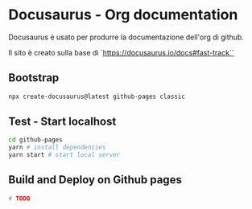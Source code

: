 # Docusaurus - Org documentation
Docusaurus è usato per produrre la documentazione dell'org di github. 

Il sito è creato sulla base di `https://docusaurus.io/docs#fast-track``

## Bootstrap

```bash
npx create-docusaurus@latest github-pages classic
```

## Test - Start localhost

```bash
cd github-pages
yarn # install dependencies
yarn start # start local server
```

## Build and Deploy on Github pages
```bash
# TODO
```